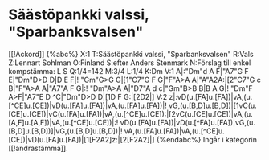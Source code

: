 # Säästöpankki valssi, "Sparbanksvalsen"

[[!Ackord]]
{%abc%}
X:1
T:Säästöpankki valssi, "Sparbanksvalsen"
R:Vals
Z:Lennart Sohlman
O:Finland
S:efter Anders Stenmark
N:Förslag till enkel kompstämma: L S
Q:1/4=142
M:3/4
L:1/4
K:Dm
V:1
A|:"Dm"d A F|"A7"G F E|"Dm"D>D D|D E F|!
"Gm"G>G G|[1"C7"G F G|"F"A>A A|"A"A2A:|[2"C7"G c B|"F"A>A A|"A7"A F G|:!
"Dm"A>A A|"D7"A d c|"Gm"B>B B|B A G|!
"Dm"F A>F|"A7"E D ^C|"Dm"D>D D|[1D F G:|[2D2|]
V:2
z|:vD(u.[FA]u.[FA])|vA,(u.[^CE]u.[CE])|vD(u.[FA]u.[FA])|vA,(u.[FA]u.[FA])|!
vG,(u.[B,D]u.[B,D])|[1vC(u.[CE]u.[CE])|vC(u.[FA]u.[FA])|vA,(u.[^CE]u.[CE]):|[2vC(u.[CE]u.[CE])|vA,(u.[A,F]u.[A,F])|vA,(u.[^CE]u.[CE])|:!
vD(u.[FA]u.[FA])|vD(u.[^FA]u.[FA])|vG,(u.[B,D]u.[B,D])]|vG,(u.[B,D]u.[B,D])|!
vA,(u.[FA]u.[FA])|vA,(u.[^CE]u.[CE])|vD(u.[FA]u.[FA])|[1[F2A2]z:|[2[F2A2]|]
{%endabc%}
Ingår i kategorin [[!andrastämma]].
